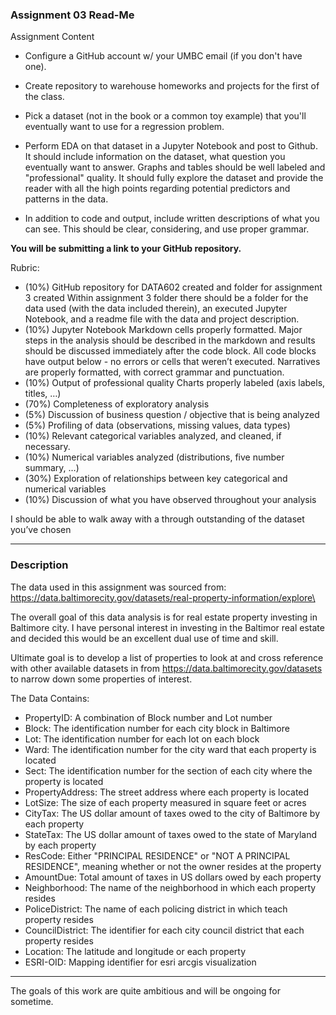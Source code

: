 ### Assignment 03 Read-Me

Assignment Content
- Configure a GitHub account w/ your UMBC email (if you don't have one).

- Create repository to warehouse homeworks and projects for the first of the class.

- Pick a dataset (not in the book or a common toy example) that you'll eventually want to use for a regression problem.

- Perform EDA on that dataset in a Jupyter Notebook and post to Github. It should include information on the dataset, what question you eventually want to answer. Graphs and tables should be well labeled and "professional" quality. It should fully explore the dataset and provide the reader with all the high points regarding potential predictors and patterns in the data.

- In addition to code and output, include written descriptions of what you can see. This should be clear, considering, and use proper grammar.

**You will be submitting a link to your GitHub repository.**

Rubric:
- (10%) GitHub repository for DATA602 created and folder for assignment 3 created Within assignment 3 folder there should be a folder for the data used (with the data included therein), an executed Jupyter Notebook, and a readme file with the data and project description.
- (10%) Jupyter Notebook Markdown cells properly formatted. Major steps in the analysis should be described in the markdown and results should be discussed immediately after the code block. All code blocks have output below - no errors or cells that weren’t executed. Narratives are properly formatted, with correct grammar and punctuation.
- (10%) Output of professional quality Charts properly labeled (axis labels, titles, …)
- (70%) Completeness of exploratory analysis
- (5%) Discussion of business question / objective that is being analyzed
- (5%) Profiling of data (observations, missing values, data types)
- (10%) Relevant categorical variables analyzed, and cleaned, if necessary.
- (10%) Numerical variables analyzed (distributions, five number summary, …)
- (30%) Exploration of relationships between key categorical and numerical variables
- (10%) Discussion of what you have observed throughout your analysis

I should be able to walk away with a through outstanding of the dataset you’ve chosen

--------------------------
### Description

The data used in this assignment was sourced from: https://data.baltimorecity.gov/datasets/real-property-information/explore\

The overall goal of this data analysis is for real estate property investing in Baltimore city. I have personal interest in investing in the Baltimor real estate and decided this would be an excellent dual use of time and skill. 

Ultimate goal is to develop a list of properties to look at and cross reference with other available datasets in from https://data.baltimorecity.gov/datasets to narrow down some properties of interest.

The Data Contains:
- PropertyID: A combination of Block number and Lot number
- Block: The identification number for each city block in Baltimore
- Lot: The identification number for each lot on each block
- Ward: The identification number for the city ward that each property is located
- Sect: The identification number for the section of each city where the property is located 
- PropertyAddress: The street address where each property is located
- LotSize: The size of each property measured in square feet or acres
- CityTax: The US dollar amount of taxes owed to the city of Baltimore by each property
- StateTax: The US dollar amount of taxes owed to the state of Maryland by each property 
- ResCode: Either "PRINCIPAL RESIDENCE" or "NOT A PRINCIPAL RESIDENCE", meaning whether or not the owner resides at the property
- AmountDue: Total amount of taxes in US dollars owed by each property
- Neighborhood: The name of the neighborhood in which each property resides
- PoliceDistrict: The name of each policing district in which teach property resides
- CouncilDistrict: The identifier for each city council district that each property resides
- Location: The latitude and longitude or each property 
- ESRI-OID: Mapping identifier for esri arcgis visualization


------
The goals of this work are quite ambitious and will be ongoing for sometime. 


